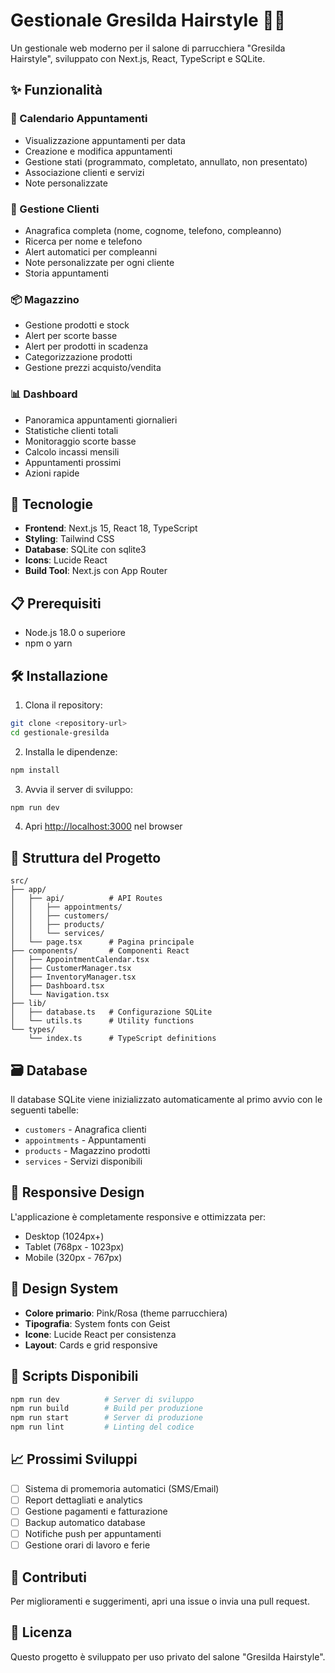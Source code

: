 # Gestionale Gresilda Hairstyle 💇‍♀️

Un gestionale web moderno per il salone di parrucchiera "Gresilda Hairstyle", sviluppato con Next.js, React, TypeScript e SQLite.

## ✨ Funzionalità

### 📅 Calendario Appuntamenti
- Visualizzazione appuntamenti per data
- Creazione e modifica appuntamenti
- Gestione stati (programmato, completato, annullato, non presentato)
- Associazione clienti e servizi
- Note personalizzate

### 👥 Gestione Clienti
- Anagrafica completa (nome, cognome, telefono, compleanno)
- Ricerca per nome e telefono
- Alert automatici per compleanni
- Note personalizzate per ogni cliente
- Storia appuntamenti

### 📦 Magazzino
- Gestione prodotti e stock
- Alert per scorte basse
- Alert per prodotti in scadenza
- Categorizzazione prodotti
- Gestione prezzi acquisto/vendita

### 📊 Dashboard
- Panoramica appuntamenti giornalieri
- Statistiche clienti totali
- Monitoraggio scorte basse
- Calcolo incassi mensili
- Appuntamenti prossimi
- Azioni rapide

## 🚀 Tecnologie

- **Frontend**: Next.js 15, React 18, TypeScript
- **Styling**: Tailwind CSS
- **Database**: SQLite con sqlite3
- **Icons**: Lucide React
- **Build Tool**: Next.js con App Router

## 📋 Prerequisiti

- Node.js 18.0 o superiore
- npm o yarn

## 🛠️ Installazione

1. Clona il repository:
```bash
git clone <repository-url>
cd gestionale-gresilda
```

2. Installa le dipendenze:
```bash
npm install
```

3. Avvia il server di sviluppo:
```bash
npm run dev
```

4. Apri [http://localhost:3000](http://localhost:3000) nel browser

## 📁 Struttura del Progetto

```
src/
├── app/
│   ├── api/          # API Routes
│   │   ├── appointments/
│   │   ├── customers/
│   │   ├── products/
│   │   └── services/
│   └── page.tsx      # Pagina principale
├── components/       # Componenti React
│   ├── AppointmentCalendar.tsx
│   ├── CustomerManager.tsx
│   ├── InventoryManager.tsx
│   ├── Dashboard.tsx
│   └── Navigation.tsx
├── lib/
│   ├── database.ts   # Configurazione SQLite
│   └── utils.ts      # Utility functions
└── types/
    └── index.ts      # TypeScript definitions
```

## 🗃️ Database

Il database SQLite viene inizializzato automaticamente al primo avvio con le seguenti tabelle:

- `customers` - Anagrafica clienti
- `appointments` - Appuntamenti
- `products` - Magazzino prodotti  
- `services` - Servizi disponibili

## 📱 Responsive Design

L'applicazione è completamente responsive e ottimizzata per:
- Desktop (1024px+)
- Tablet (768px - 1023px)
- Mobile (320px - 767px)

## 🎨 Design System

- **Colore primario**: Pink/Rosa (theme parrucchiera)
- **Tipografia**: System fonts con Geist
- **Icone**: Lucide React per consistenza
- **Layout**: Cards e grid responsive

## 🔧 Scripts Disponibili

```bash
npm run dev          # Server di sviluppo
npm run build        # Build per produzione
npm run start        # Server di produzione
npm run lint         # Linting del codice
```

## 📈 Prossimi Sviluppi

- [ ] Sistema di promemoria automatici (SMS/Email)
- [ ] Report dettagliati e analytics
- [ ] Gestione pagamenti e fatturazione
- [ ] Backup automatico database
- [ ] Notifiche push per appuntamenti
- [ ] Gestione orari di lavoro e ferie

## 🤝 Contributi

Per miglioramenti e suggerimenti, apri una issue o invia una pull request.

## 📄 Licenza

Questo progetto è sviluppato per uso privato del salone "Gresilda Hairstyle".
